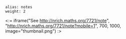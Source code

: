 ````
alias: notes
weight: 2
````

<:= iframe("See http://nrich.maths.org/7721/note", "http://nrich.maths.org/7721/note?mobile=1", 700, 1000, image="thumbnail.png") :>